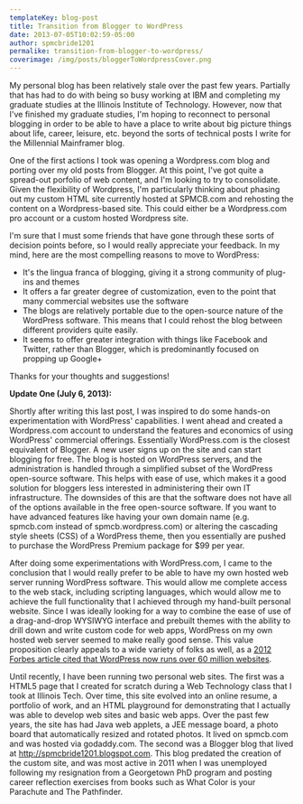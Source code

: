 ```yaml
---
templateKey: blog-post
title: Transition from Blogger to WordPress
date: 2013-07-05T10:02:59-05:00 
author: spmcbride1201
permalike: transition-from-blogger-to-wordpress/
coverimage: /img/posts/bloggerToWordpressCover.png
---
```


My personal blog has been relatively stale over the past few years. Partially that has had to do with being so busy working at IBM and completing my graduate studies at the Illinois Institute of Technology. However, now that I've finished my graduate studies, I'm hoping to reconnect to personal blogging in order to be able to have a place to write about big picture things about life, career, leisure, etc. beyond the sorts of technical posts I write for the Millennial Mainframer blog.</span>

One of the first actions I took was opening a Wordpress.com blog and porting over my old posts from Blogger. At this point, I've got quite a spread-out porfolio of web content, and I'm looking to try to consolidate. Given the flexibility of Wordpress, I'm particularly thinking about phasing out my custom HTML site currently hosted at SPMCB.com and rehosting the content on a Wordpress-based site. This could either be a Wordpress.com pro account or a custom hosted Wordpress site.

I'm sure that I must some friends that have gone through these sorts of decision points before, so I would really appreciate your feedback. In my mind, here are the most compelling reasons to move to WordPress:

<ul>
	<li>It's the lingua franca of blogging, giving it a strong community of plug-ins and themes</li>
	<li>It offers a far greater degree of customization, even to the point that many commercial websites use the software</li>
	<li>The blogs are relatively portable due to the open-source nature of the WordPress software. This means that I could rehost the blog between different providers quite easily.</li>
	<li>It seems to offer greater integration with things like Facebook and Twitter, rather than Blogger, which is predominantly focused on propping up Google+</li>
</ul>
Thanks for your thoughts and suggestions!

<strong>Update One (July 6, 2013):</strong>

Shortly after writing this last post, I was inspired to do some hands-on experimentation with WordPress' capabilities. I went ahead and created a Wordpress.com account to understand the features and economics of using WordPress' commercial offerings. Essentially WordPress.com is the closest equivalent of Blogger. A new user signs up on the site and can start blogging for free. The blog is hosted on WordPress servers, and the administration is handled through a simplified subset of the WordPress open-source software. This helps with ease of use, which makes it a good solution for bloggers less interested in administering their own IT infrastructure. The downsides of this are that the software does not have all of the options available in the free open-source software. If you want to have advanced features like having your own domain name (e.g. spmcb.com instead of spmcb.wordpress.com) or altering the cascading style sheets (CSS) of a WordPress theme, then you essentially are pushed to purchase the WordPress Premium package for $99 per year.

After doing some experimentations with WordPress.com, I came to the conclusion that I would really prefer to be able to have my own hosted web server running WordPress software. This would allow me complete access to the web stack, including scripting languages, which would allow me to achieve the full functionality that I achieved through my hand-built personal website. Since I was ideally looking for a way to combine the ease of use of a drag-and-drop WYSIWYG interface and prebuilt themes with the ability to drill down and write custom code for web apps, WordPress on my own hosted web server seemed to make really good sense. This value proposition clearly appeals to a wide variety of folks as well, as a <a href="http://www.forbes.com/sites/jjcolao/2012/09/05/the-internets-mother-tongue/" target="_blank">2012 Forbes article cited that WordPress now runs over 60 million websites</a>.

Until recently, I have been running two personal web sites. The first was a HTML5 page that I created for scratch during a Web Technology class that I took at Illinois Tech. Over time, this site evolved into an online resume, a portfolio of work, and an HTML playground for demonstrating that I actually was able to develop web sites and basic web apps. Over the past few years, the site has had Java web applets, a JEE message board, a photo board that automatically resized and rotated photos. It lived on spmcb.com and was hosted via godaddy.com. The second was a Blogger blog that lived at http://spmcbride1201.blogspot.com. This blog predated the creation of the custom site, and was most active in 2011 when I was unemployed following my resignation from a Georgetown PhD program and posting career reflection exercises from books such as What Color is your Parachute and The Pathfinder.

